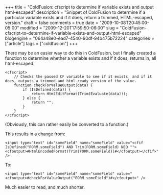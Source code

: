 +++
title = "ColdFusion: cfscript to determine if variable exists and output html-escaped"
description = "Snippet of ColdFusion to determine if a particular variable exists and if it does, return a trimmed, HTML-escaped, version."
draft = false
comments = true
date = "2009-10-08T20:45:00-05:00"
modified = "2009-12-20T17:59:50-06:00"
slug = "ColdFusion-cfscript-to-determine-if-variable-exists-and-output-html-escaped"
blogengine = "064a48e0-ead7-4540-90df-94b475b72224"
categories = ["article"]
tags = ["coldfusion"]
+++

<p>There may be an easier way to do this in ColdFusion, but I finally created a function to determine whether a variable exists and if it does, returns in, all html-escaped.</p>
<pre class="code"><code class="coldfusion">&lt;cfscript&gt;
	// Checks the passed CF variable to see if it exists, and if it does, outputs a trimmed and html-ready version of the value.
	function checkForValueOutput(data) {
		if (IsDefined(data)) {
			return HtmlEditFormat(Trim(Evaluate(data)));
		} else {
			return "";
		}
	}
&lt;/cfscript&gt;</code></pre>
<p>(Obviously, this can rather easily be converted to a function.)</p>
<p>This results in a change from:</p>
<pre class="code"><code class="xml">&lt;input type="text" id="someField" name="someField"&nbsp;value="&lt;cfif IsDefined("FORM.someField") AND Trim(FORM.someField) NEQ ""&gt;&lt;cfoutput&gt;#HtmlEncodedFormat(Trim(FORM.someField))#&lt;/cfoutput&gt;&lt;/cfif&gt;" /&gt;</code></pre>
<p>To:</p>
<pre class="code"><code class="xml">&lt;input type="text" id="someField" name="someField"&nbsp;value="&lt;cfoutput&gt;#checkForValueOutput("FORM.someField")#&lt;/cfoutput&gt;" /&gt;</code></pre>
<p>Much easier to read, and much shorter.</p>
